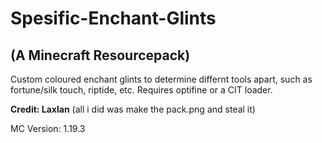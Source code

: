 # Spesific-Enchant-Glints
## (A Minecraft Resourcepack)
Custom coloured enchant glints to determine differnt tools apart, such as fortune/silk touch, riptide, etc. Requires optifine or a CIT loader.

**Credit: Laxlan**
(all i did was make the pack.png and steal it)

MC Version: 1.19.3
